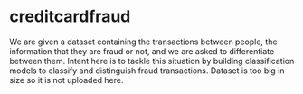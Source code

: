 # creditcardfraud
We are given a dataset containing the transactions between people, the information that they are fraud or not, and we are asked to differentiate between them. Intent here is to tackle this situation by building classification models to classify and distinguish fraud transactions. Dataset is too big in size so it is not uploaded here.
